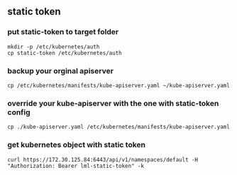## static token
### put static-token to target folder
```
mkdir -p /etc/kubernetes/auth
cp static-token /etc/kubernetes/auth
```
### backup your orginal apiserver
```
cp /etc/kubernetes/manifests/kube-apiserver.yaml ~/kube-apiserver.yaml
```
### override your kube-apiserver with the one with static-token config
```
cp ./kube-apiserver.yaml /etc/kubernetes/manifests/kube-apiserver.yaml
```
### get kubernetes object with static token
```
curl https://172.30.125.84:6443/api/v1/namespaces/default -H "Authorization: Bearer lml-static-token" -k
```